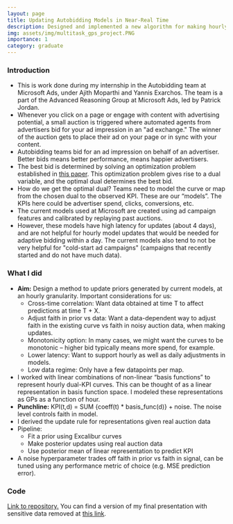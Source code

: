 ```yaml
---
layout: page
title: Updating Autobidding Models in Near-Real Time
description: Designed and implemented a new algorithm for making hourly updates to models used for autobidding in ad auctions. Worked with multitask Gaussian processes.
img: assets/img/multitask_gps_project.PNG
importance: 1
category: graduate
---
```


### Introduction
* This is work done during my internship in the Autobidding team at Microsoft Ads, under Ajith Moparthi and Yannis Exarchos. The team is a part of the Advanced Reasoning Group at Microsoft Ads, led by Patrick Jordan.
* Whenever you click on a page or engage with content with advertising potential, a small auction is triggered where automated agents from advertisers bid for your ad impression in an "ad exchange." The winner of the auction gets to place their ad on your page or in sync with your content.
* Autobidding teams bid for an ad impression on behalf of an advertiser. Better bids means better performance, means happier advertisers.
* The best bid is determined by solving an optimization problem established in [this paper](https://research.google/pubs/autobidding-with-constraints/). This optimization problem gives rise to a dual variable, and the optimal dual determines the best bid.
* How do we get the optimal dual? Teams need to model the curve or map from the chosen dual to the observed KPI. These are our “models”. The KPIs here could be advertiser spend, clicks, conversions, etc.
* The current models used at Microsoft are created using ad campaign features and calibrated by replaying past auctions. 
* However, these models have high latency for updates (about 4 days), and are not helpful for hourly model updates that would be needed for adaptive bidding within a day. The current models also tend to not be very helpful for "cold-start ad campaigns" (campaigns that recently started and do not have much data).

### What I did
* **Aim:** Design a method to update priors generated by current models, at an hourly granularity. Important considerations for us:
    - Cross-time correlation: Want data obtained at time T to affect predictions at time T +
X.
    - Adjust faith in prior vs data: Want a data-dependent way to adjust faith in the existing
curve vs faith in noisy auction data, when making updates.
    - Monotonicity option: In many cases, we might want the curves to be monotonic –
higher bid typically means more spend, for example.
    - Lower latency: Want to support hourly as well as daily adjustments in models.
    - Low data regime: Only have a few datapoints per map.
* I worked with linear combinations of non-linear “basis functions” to represent hourly dual-KPI curves. This can be thought of as a linear representation in basis function space. I modeled these representations as GPs as a function of hour.
* **Punchline:** KPI(t,d) = SUM {coeff(t) * basis_func(d)} + noise. The noise level controls faith in model.
* I derived the update rule for representations given real auction data
* Pipeline:
     - Fit a prior using Excalibur curves
     - Make posterior updates using real auction data
     - Use posterior mean of linear representation to predict KPI
* A noise hyperparameter trades off faith in prior vs faith in signal, can be tuned using any performance metric of choice (e.g. MSE prediction error).

### Code
[Link to repository.](https://github.com/Chinmaya-Kausik/multitask-gp-dot-product-samples) You can find a version of my final presentation with sensitive data removed at [this link](https://drive.google.com/file/d/1UIfWWJ2NSOSY1N9zlWRHHM2Qa0_LMaxV/view?usp=sharing).
